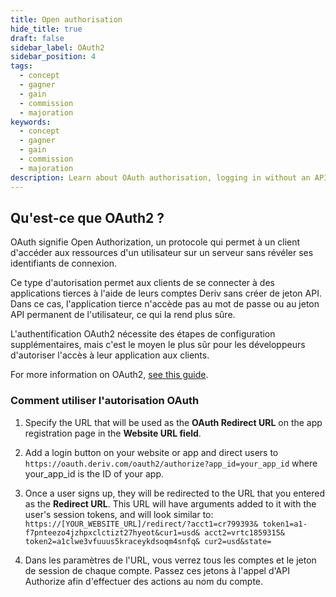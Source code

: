 ```yaml
---
title: Open authorisation
hide_title: true
draft: false
sidebar_label: OAuth2
sidebar_position: 4
tags:
  - concept
  - gagner
  - gain
  - commission
  - majoration
keywords:
  - concept
  - gagner
  - gain
  - commission
  - majoration
description: Learn about OAuth authorisation, logging in without an API token, and how you can use it to improve the user experience of your trading app.
---
```


## Qu'est-ce que OAuth2 ?

OAuth signifie Open Authorization, un protocole qui permet à un client d'accéder aux ressources d'un utilisateur sur un serveur sans révéler ses identifiants de connexion.

Ce type d'autorisation permet aux clients de se connecter à des applications tierces à l'aide de leurs comptes Deriv sans créer de jeton API. Dans ce cas, l'application tierce n'accède pas au mot de passe ou au jeton API permanent de l'utilisateur, ce qui la rend plus sûre.

L'authentification OAuth2 nécessite des étapes de configuration supplémentaires, mais c'est le moyen le plus sûr pour les développeurs d'autoriser l'accès à leur application aux clients.

For more information on OAuth2, [see this guide](https://aaronparecki.com/oauth-2-simplified/).

### Comment utiliser l'autorisation OAuth

1. Specify the URL that will be used as the **OAuth Redirect URL** on the app registration page in the **Website URL field**.

2. Add a login button on your website or app and direct users to `https://oauth.deriv.com/oauth2/authorize?app_id=your_app_id` where your_app_id is the ID of your app.

3. Once a user signs up, they will be redirected to the URL that you entered as the **Redirect URL**. This URL will have arguments added to it with the user's session tokens, and will look similar to: `https://[YOUR_WEBSITE_URL]/redirect/?acct1=cr799393& token1=a1-f7pnteezo4jzhpxclctizt27hyeot&cur1=usd& acct2=vrtc1859315& token2=a1clwe3vfuuus5kraceykdsoqm4snfq& cur2=usd&state=`

4. Dans les paramètres de l'URL, vous verrez tous les comptes et le jeton de session de chaque compte. Passez ces jetons à l'appel d'API Authorize afin d'effectuer des actions au nom du compte.
